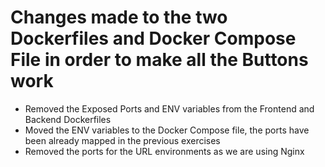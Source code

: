 # Changes made to the two Dockerfiles and Docker Compose File in order to make all the Buttons work

- Removed the Exposed Ports and ENV variables from the Frontend and Backend Dockerfiles
- Moved the ENV variables to the Docker Compose file, the ports have been already mapped in the previous exercises
- Removed the ports for the URL environments as we are using Nginx

